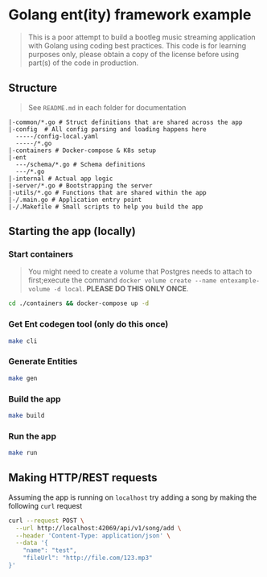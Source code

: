 # Golang ent(ity) framework example 

> This is a poor attempt to build a bootleg music streaming application with Golang using coding best practices. This code is for learning purposes only, please obtain a copy of the license before using part(s) of the code in production.

## Structure 

> See `README.md` in each folder for documentation

```
|-common/*.go # Struct definitions that are shared across the app
|-config  # All config parsing and loading happens here
  -----/config-local.yaml
  -----/*.go
|-containers # Docker-compose & K8s setup
|-ent
  ---/schema/*.go # Schema definitions
  ---/*.go
|-internal # Actual app logic
|-server/*.go # Bootstrapping the server
|-utils/*.go # Functions that are shared within the app
|-/.main.go # Application entry point
|-/.Makefile # Small scripts to help you build the app
```

## Starting the app (locally)

### Start containers 
> You might need to create a volume that Postgres needs to attach to first;execute the command `docker volume create --name entexample-volume -d local`. **PLEASE DO THIS ONLY ONCE**.

```bash 
cd ./containers && docker-compose up -d 
```

### Get Ent codegen tool (only do this once)

```bash
make cli
```

### Generate  Entities

```bash
make gen
```

### Build the app 

```bash
make build
```

### Run the app 

```bash
make run
```

## Making HTTP/REST requests

Assuming the app is running on `localhost` try adding a song by making the following `curl` request

```bash
curl --request POST \
  --url http://localhost:42069/api/v1/song/add \
  --header 'Content-Type: application/json' \
  --data '{
	"name": "test",
	"fileUrl": "http://file.com/123.mp3"
}'
```